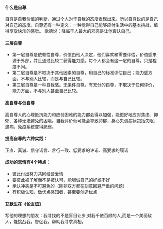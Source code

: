 #### 什么是自尊
自尊是自我价值的判断，通过个人对于自我的态度表现出来。所以自尊说的是自己对自己的态度。自尊还有一种定义：一种觉得自己能够应付生活中的基本挑战，值得享受快乐的感觉。
歌德说：降临于人最大的邪恶是让他否认自己。
#### 三层自尊 
- 第一层自尊是依赖性自尊，价值由他人决定，他们喜欢和需要评估，价值感来源于外部，并且通过比较二获得能力感。每个人都会有这一层的自尊，只是程度不同。
- 第二层自尊是不取决于其他因素的自尊，用自己的标准评估自己；能力感方面，不与别人比较，而是与自己比较。
- 第三层自尊是一种自我感。无条件自尊。有充分的自尊，不取决于任何评价，能力方面，不与别人甚至自己比较。

#### 高自尊与低自尊
高自尊人的心理抵抗能力和应付困难的能力都会得以加强，能更好地应对焦虑、抑郁、各种无法避免的困境。自我评价低可能会导致抑郁，身心失调症状包括失眠、患病，免疫系统变得脆弱。

#### 提高自尊的六种实践：
正直、真诚、信守诺言、言行一致、低要求的许诺、高要求的履诺

#### 成功的恋情有4个特点： 
- 彼此付出努力共同经营爱情 
- 要彼此被了解而不是被认可，能坦诚自己的好或不好 
- 承认冲突是不可避免的（除非双方都在刻意回避严重的问题） 
- 有积极认知，做优点感知者，甚至要创造优点

#### 艾默生在《论友谊》
写他的理想的朋友：我寻找的不是盲目让步,对我千依百顺的人,而是一个美丽敌人，能挑战我，督促我，帮助我寻求真相。

